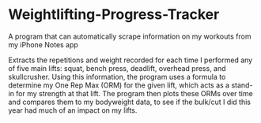 # Weightlifting-Progress-Tracker
A program that can automatically scrape information on my workouts from my iPhone Notes app

Extracts the repetitions and weight recorded for each time I performed any of five main lifts: squat, bench press, deadlift, overhead press, and skullcrusher.
Using this information, the program uses a formula to determine my One Rep Max (ORM) for the given lift, which acts as a stand-in for my strength at that lift. 
The program then plots these ORMs over time and compares them to my bodyweight data, to see if the bulk/cut I did this year had much of an impact on my lifts. 
